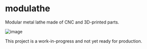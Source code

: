 # modulathe

Modular metal lathe made of CNC and 3D-printed parts.

![image](https://github.com/user-attachments/assets/9eaca786-2de2-4d67-b27e-8377c563dbfe)

This project is a work-in-progress and not yet ready for production.
